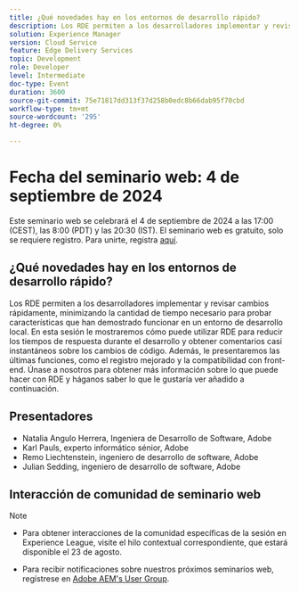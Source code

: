 ```yaml
---
title: ¿Qué novedades hay en los entornos de desarrollo rápido?
description: Los RDE permiten a los desarrolladores implementar y revisar cambios rápidamente, minimizando la cantidad de tiempo necesario para probar características que han demostrado funcionar en un entorno de desarrollo local. En esta sesión le mostraremos cómo puede utilizar RDE para reducir los tiempos de respuesta durante el desarrollo y obtener comentarios casi instantáneos sobre los cambios de código. Además, le presentaremos las últimas funciones, como el registro mejorado y la compatibilidad con front-end. Únase a nosotros para obtener más información sobre lo que puede hacer con RDE y háganos saber lo que le gustaría ver añadido a continuación.
solution: Experience Manager
version: Cloud Service
feature: Edge Delivery Services
topic: Development
role: Developer
level: Intermediate
doc-type: Event
duration: 3600
source-git-commit: 75e71817dd313f37d258b0edc8b66dab95f70cbd
workflow-type: tm+mt
source-wordcount: '295'
ht-degree: 0%

---
```


# Fecha del seminario web: 4 de septiembre de 2024

Este seminario web se celebrará el 4 de septiembre de 2024 a las 17:00 (CEST), las 8:00 (PDT) y las 20:30 (IST).
El seminario web es gratuito, solo se requiere registro.
Para unirte, registra [aquí](https://aem-augs.adobe.com/events/details/adobe-experience-manager-aem-learning-chapter-presents-aem-gems-whats-new-in-rapid-development-environments/).

## ¿Qué novedades hay en los entornos de desarrollo rápido?

Los RDE permiten a los desarrolladores implementar y revisar cambios rápidamente, minimizando la cantidad de tiempo necesario para probar características que han demostrado funcionar en un entorno de desarrollo local. En esta sesión le mostraremos cómo puede utilizar RDE para reducir los tiempos de respuesta durante el desarrollo y obtener comentarios casi instantáneos sobre los cambios de código. Además, le presentaremos las últimas funciones, como el registro mejorado y la compatibilidad con front-end. Únase a nosotros para obtener más información sobre lo que puede hacer con RDE y háganos saber lo que le gustaría ver añadido a continuación.

## Presentadores

* Natalia Angulo Herrera, Ingeniera de Desarrollo de Software, Adobe
* Karl Pauls, experto informático sénior, Adobe
* Remo Liechtenstein, ingeniero de desarrollo de software, Adobe
* Julian Sedding, ingeniero de desarrollo de software, Adobe

## Interacción de comunidad de seminario web

>[!NOTE]
>
>* Para obtener interacciones de la comunidad específicas de la sesión en Experience League, visite el hilo contextual correspondiente, que estará disponible el 23 de agosto.
>
>* Para recibir notificaciones sobre nuestros próximos seminarios web, regístrese en [Adobe AEM&#39;s User Group](https://aem-augs.adobe.com/).
